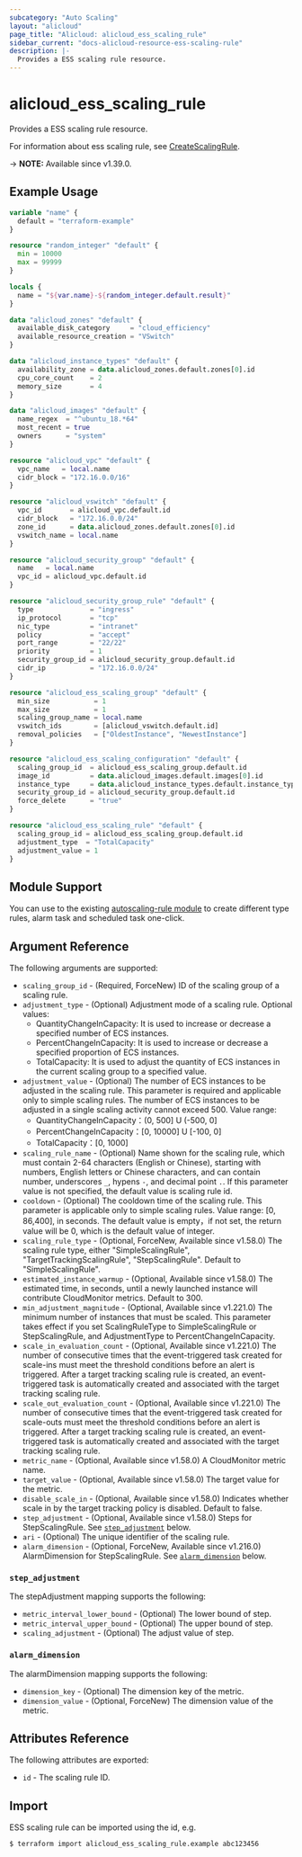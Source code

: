 ```yaml
---
subcategory: "Auto Scaling"
layout: "alicloud"
page_title: "Alicloud: alicloud_ess_scaling_rule"
sidebar_current: "docs-alicloud-resource-ess-scaling-rule"
description: |-
  Provides a ESS scaling rule resource.
---
```


# alicloud_ess_scaling_rule

Provides a ESS scaling rule resource.

For information about ess scaling rule, see [CreateScalingRule](https://www.alibabacloud.com/help/en/auto-scaling/latest/createscalingrule).

-> **NOTE:** Available since v1.39.0.

## Example Usage

```terraform
variable "name" {
  default = "terraform-example"
}

resource "random_integer" "default" {
  min = 10000
  max = 99999
}

locals {
  name = "${var.name}-${random_integer.default.result}"
}

data "alicloud_zones" "default" {
  available_disk_category     = "cloud_efficiency"
  available_resource_creation = "VSwitch"
}

data "alicloud_instance_types" "default" {
  availability_zone = data.alicloud_zones.default.zones[0].id
  cpu_core_count    = 2
  memory_size       = 4
}

data "alicloud_images" "default" {
  name_regex  = "^ubuntu_18.*64"
  most_recent = true
  owners      = "system"
}

resource "alicloud_vpc" "default" {
  vpc_name   = local.name
  cidr_block = "172.16.0.0/16"
}

resource "alicloud_vswitch" "default" {
  vpc_id       = alicloud_vpc.default.id
  cidr_block   = "172.16.0.0/24"
  zone_id      = data.alicloud_zones.default.zones[0].id
  vswitch_name = local.name
}

resource "alicloud_security_group" "default" {
  name   = local.name
  vpc_id = alicloud_vpc.default.id
}

resource "alicloud_security_group_rule" "default" {
  type              = "ingress"
  ip_protocol       = "tcp"
  nic_type          = "intranet"
  policy            = "accept"
  port_range        = "22/22"
  priority          = 1
  security_group_id = alicloud_security_group.default.id
  cidr_ip           = "172.16.0.0/24"
}

resource "alicloud_ess_scaling_group" "default" {
  min_size           = 1
  max_size           = 1
  scaling_group_name = local.name
  vswitch_ids        = [alicloud_vswitch.default.id]
  removal_policies   = ["OldestInstance", "NewestInstance"]
}

resource "alicloud_ess_scaling_configuration" "default" {
  scaling_group_id  = alicloud_ess_scaling_group.default.id
  image_id          = data.alicloud_images.default.images[0].id
  instance_type     = data.alicloud_instance_types.default.instance_types[0].id
  security_group_id = alicloud_security_group.default.id
  force_delete      = "true"
}

resource "alicloud_ess_scaling_rule" "default" {
  scaling_group_id = alicloud_ess_scaling_group.default.id
  adjustment_type  = "TotalCapacity"
  adjustment_value = 1
}
```

## Module Support

You can use to the existing [autoscaling-rule module](https://registry.terraform.io/modules/terraform-alicloud-modules/autoscaling-rule/alicloud) 
to create different type rules, alarm task and scheduled task one-click.

## Argument Reference

The following arguments are supported:

* `scaling_group_id` - (Required, ForceNew) ID of the scaling group of a scaling rule.
* `adjustment_type` - (Optional) Adjustment mode of a scaling rule. Optional values:
    - QuantityChangeInCapacity: It is used to increase or decrease a specified number of ECS instances.
    - PercentChangeInCapacity: It is used to increase or decrease a specified proportion of ECS instances.
    - TotalCapacity: It is used to adjust the quantity of ECS instances in the current scaling group to a specified value.
* `adjustment_value` - (Optional) The number of ECS instances to be adjusted in the scaling rule. This parameter is required and applicable only to simple scaling rules. The number of ECS instances to be adjusted in a single scaling activity cannot exceed 500. Value range:
    - QuantityChangeInCapacity：(0, 500] U (-500, 0]
    - PercentChangeInCapacity：[0, 10000] U [-100, 0]
    - TotalCapacity：[0, 1000]
* `scaling_rule_name` - (Optional) Name shown for the scaling rule, which must contain 2-64 characters (English or Chinese), starting with numbers, English letters or Chinese characters, and can contain number, underscores `_`, hypens `-`, and decimal point `.`. If this parameter value is not specified, the default value is scaling rule id. 
* `cooldown` - (Optional) The cooldown time of the scaling rule. This parameter is applicable only to simple scaling rules. Value range: [0, 86,400], in seconds. The default value is empty，if not set, the return value will be 0, which is the default value of integer.
* `scaling_rule_type` - (Optional, ForceNew, Available since v1.58.0) The scaling rule type, either "SimpleScalingRule", "TargetTrackingScalingRule", "StepScalingRule". Default to "SimpleScalingRule".
* `estimated_instance_warmup` - (Optional, Available since v1.58.0) The estimated time, in seconds, until a newly launched instance will contribute CloudMonitor metrics. Default to 300.
* `min_adjustment_magnitude` - (Optional, Available since v1.221.0) The minimum number of instances that must be scaled. This parameter takes effect if you set ScalingRuleType to SimpleScalingRule or StepScalingRule, and AdjustmentType to PercentChangeInCapacity.
* `scale_in_evaluation_count` - (Optional, Available since v1.221.0) The number of consecutive times that the event-triggered task created for scale-ins must meet the threshold conditions before an alert is triggered. After a target tracking scaling rule is created, an event-triggered task is automatically created and associated with the target tracking scaling rule.
* `scale_out_evaluation_count` - (Optional, Available since v1.221.0) The number of consecutive times that the event-triggered task created for scale-outs must meet the threshold conditions before an alert is triggered. After a target tracking scaling rule is created, an event-triggered task is automatically created and associated with the target tracking scaling rule.
* `metric_name` - (Optional, Available since v1.58.0) A CloudMonitor metric name.
* `target_value` - (Optional, Available since v1.58.0) The target value for the metric.
* `disable_scale_in` - (Optional, Available since v1.58.0) Indicates whether scale in by the target tracking policy is disabled. Default to false.
* `step_adjustment` - (Optional, Available since v1.58.0) Steps for StepScalingRule. See [`step_adjustment`](#step_adjustment) below.
* `ari` - (Optional) The unique identifier of the scaling rule.
* `alarm_dimension` - (Optional, ForceNew, Available since v1.216.0) AlarmDimension for StepScalingRule. See [`alarm_dimension`](#alarm_dimension) below.


### `step_adjustment`

The stepAdjustment mapping supports the following:

* `metric_interval_lower_bound` - (Optional) The lower bound of step.
* `metric_interval_upper_bound` - (Optional) The upper bound of step.
* `scaling_adjustment` - (Optional) The adjust value of step.

### `alarm_dimension`

The alarmDimension mapping supports the following:

* `dimension_key` - (Optional) The dimension key of the metric.
* `dimension_value` - (Optional, ForceNew) The dimension value of the metric.


## Attributes Reference

The following attributes are exported:

* `id` - The scaling rule ID.

## Import

ESS scaling rule can be imported using the id, e.g.

```shell
$ terraform import alicloud_ess_scaling_rule.example abc123456
```
